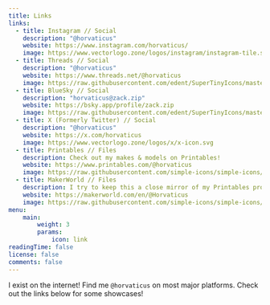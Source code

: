 ```yaml
---
title: Links
links:
  - title: Instagram // Social
    description: "@horvaticus"
    website: https://www.instagram.com/horvaticus/
    image: https://www.vectorlogo.zone/logos/instagram/instagram-tile.svg
  - title: Threads // Social
    description: "@horvaticus"
    website: https://www.threads.net/@horvaticus
    image: https://raw.githubusercontent.com/edent/SuperTinyIcons/master/images/svg/threads.svg
  - title: BlueSky // Social
    description: "horvaticus@zack.zip"
    website: https://bsky.app/profile/zack.zip
    image: https://raw.githubusercontent.com/edent/SuperTinyIcons/master/images/svg/bluesky.svg
  - title: X (Formerly Twitter) // Social
    description: "@horvaticus"
    website: https://x.com/horvaticus
    image: https://www.vectorlogo.zone/logos/x/x-icon.svg
  - title: Printables // Files
    description: Check out my makes & models on Printables!
    website: https://www.printables.com/@horvaticus
    image: https://raw.githubusercontent.com/simple-icons/simple-icons/master/icons/printables.svg
  - title: MakerWorld // Files
    description: I try to keep this a close mirror of my Printables profile, but this also includes my Bambu X1C profiles in some cases.
    website: https://makerworld.com/en/@Horvaticus
    image: https://raw.githubusercontent.com/simple-icons/simple-icons/master/icons/bambulab.svg
menu:
    main: 
        weight: 3
        params:
            icon: link
readingTime: false
license: false
comments: false
---
```

I exist on the internet! Find me `@horvaticus` on most major platforms. Check out the links below for some showcases!